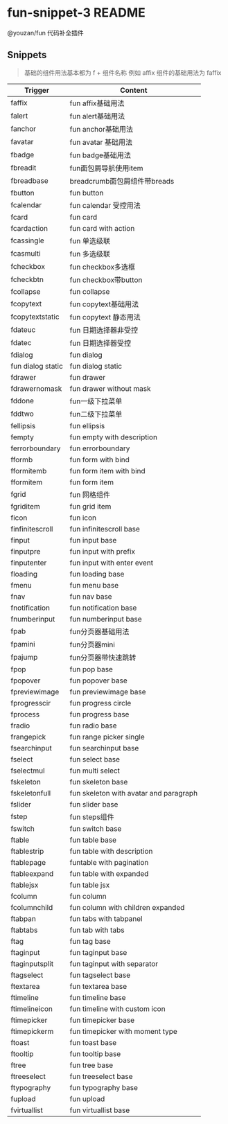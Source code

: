 # fun-snippet-3 README

@youzan/fun 代码补全插件

## Snippets

> 基础的组件用法基本都为 f + 组件名称
> 例如 affix 组件的基础用法为 faffix

|   Trigger   |  Content    |
| ---- | ---- |
|faffix|fun affix基础用法|
|falert|fun alert基础用法|
|fanchor|fun anchor基础用法|
|favatar|fun avatar 基础用法|
|fbadge|fun badge基础用法|
|fbreadit|fun面包屑导航使用item|
|fbreadbase|breadcrumb面包屑组件带breads|
|fbutton|fun button|
|fcalendar|fun calendar 受控用法|
|fcard|fun card|
|fcardaction|fun card with action|
|fcassingle|fun 单选级联|
|fcasmulti|fun 多选级联|
|fcheckbox|fun checkbox多选框|
|fcheckbtn|fun checkbox带button|
|fcollapse|fun collapse|
|fcopytext|fun copytext基础用法|
|fcopytextstatic|fun copytext 静态用法|
|fdateuc|fun 日期选择器非受控|
|fdatec|fun 日期选择器受控|
|fdialog|fun dialog|
|fun dialog static|fun dialog static|
|fdrawer|fun drawer|
|fdrawernomask|fun drawer without mask|
|fddone|fun一级下拉菜单|
|fddtwo|fun二级下拉菜单|
|fellipsis|fun ellipsis|
|fempty|fun empty with description|
|ferrorboundary|fun errorboundary|
|fformb|fun form with bind|
|fformitemb|fun form item with bind|
|fformitem|fun form item|
|fgrid|fun 网格组件|
|fgriditem|fun grid item|
|ficon|fun icon|
|finfinitescroll|fun infinitescroll base|
|finput|fun input base|
|finputpre|fun input with prefix|
|finputenter|fun input with enter event|
|floading|fun loading base|
|fmenu|fun menu base|
|fnav|fun nav base|
|fnotification|fun notification base|
|fnumberinput|fun numberinput base|
|fpab|fun分页器基础用法|
|fpamini|fun分页器mini|
|fpajump|fun分页器带快速跳转|
|fpop|fun pop base|
|fpopover|fun popover base|
|fpreviewimage|fun previewimage base|
|fprogresscir|fun progress circle|
|fprocess|fun progress base|
|fradio|fun radio base|
|frangepick|fun range picker single|
|fsearchinput|fun searchinput base|
|fselect|fun select base|
|fselectmul|fun multi select|
|fskeleton|fun skeleton base|
|fskeletonfull|fun skeleton with avatar and paragraph|
|fslider|fun slider base|
|fstep|fun steps组件|
|fswitch|fun switch base|
|ftable|fun table base|
|ftablestrip|fun table with description|
|ftablepage|funtable with pagination|
|ftableexpand|fun table with expanded|
|ftablejsx|fun table jsx|
|fcolumn|fun column|
|fcolumnchild|fun column with children expanded|
|ftabpan|fun tabs with tabpanel|
|ftabtabs|fun tab with tabs|
|ftag|fun tag base|
|ftaginput|fun taginput base|
|ftaginputsplit|fun taginput with separator|
|ftagselect|fun tagselect base|
|ftextarea|fun textarea base|
|ftimeline|fun timeline base|
|ftimelineicon|fun timeline with custom icon|
|ftimepicker|fun timepicker base|
|ftimepickerm|fun timepicker with moment type|
|ftoast|fun toast base|
|ftooltip|fun tooltip base|
|ftree|fun tree base|
|ftreeselect|fun treeselect base|
|ftypography|fun typography base|
|fupload|fun upload|
|fvirtuallist|fun virtuallist base|
